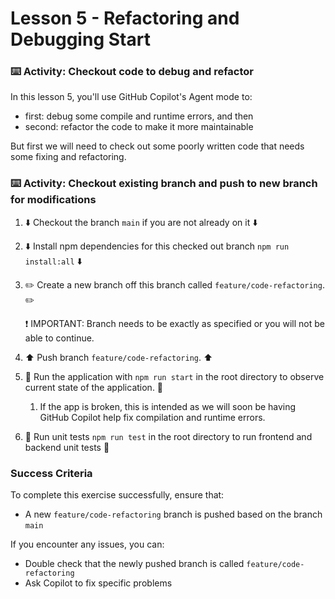 # Lesson 5 - Refactoring and Debugging Start

### :keyboard: Activity: Checkout code to debug and refactor

In this lesson 5, you'll use GitHub Copilot's Agent mode to:
  - first: debug some compile and runtime errors, and then
  - second: refactor the code to make it more maintainable 

But first we will need to check out some poorly written code that needs some fixing and refactoring.

### :keyboard: Activity: Checkout existing branch and push to new branch for modifications

1. :arrow_down: Checkout the branch `main` if you are not already on it :arrow_down:

2. :arrow_down: Install npm dependencies for this checked out branch `npm run install:all` :arrow_down:

3. :pencil2: Create a new branch off this branch called `feature/code-refactoring`. :pencil2:
   
   :exclamation: IMPORTANT: Branch needs to be exactly as specified or you will not be able to continue.

4. :arrow_up: Push branch `feature/code-refactoring`. :arrow_up:
5. :construction: Run the application with `npm run start` in the root directory to observe current state of the application. :construction:
   1. If the app is broken, this is intended as we will soon be having GitHub Copilot help fix compilation and runtime errors.
6. :construction: Run unit tests `npm run test` in the root directory to run frontend and backend unit tests :construction:

### Success Criteria

To complete this exercise successfully, ensure that:
   - A new `feature/code-refactoring` branch is pushed based on the branch `main`

If you encounter any issues, you can:
- Double check that the newly pushed branch is called `feature/code-refactoring`
- Ask Copilot to fix specific problems